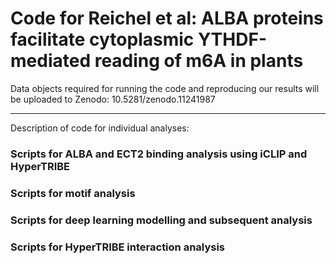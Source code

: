 # Code for Reichel et al: ALBA proteins facilitate cytoplasmic YTHDF-mediated reading of m6A in plants

Data objects required for running the code and reproducing our results will be uploaded to Zenodo: 10.5281/zenodo.11241987

---

Description of code for individual analyses:

### Scripts for ALBA and ECT2 binding analysis using iCLIP and HyperTRIBE

### Scripts for motif analysis

### Scripts for deep learning modelling and subsequent analysis

### Scripts for HyperTRIBE interaction analysis


